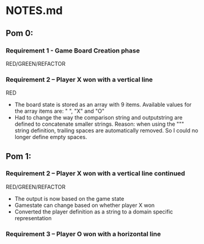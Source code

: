 # NOTES.md

## Pom 0:
### Requirement 1 - Game Board Creation phase 
RED/GREEN/REFACTOR

### Requirement 2 – Player X won with a vertical line
RED
* The board state is stored as an array with 9 items. Available values for the array items are: " ", "X" and "O"
* Had to change the way the comparison string and outputstring are defined to concatenate smaller strings. Reason: when using the """ string definition, trailing spaces are automatically removed. So I could no longer define empty spaces.

## Pom 1:
### Requirement 2 – Player X won with a vertical line continued
RED/GREEN/REFACTOR
* The output is now based on the game state
* Gamestate can change based on whether player X won
* Converted the player definition as a string to a domain specific representation

### Requirement 3 – Player O won with a horizontal line

